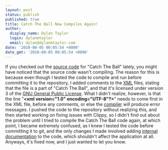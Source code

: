 ```yaml
---
layout: post
status: publish
published: true
title: Catch The Ball Now Compiles Again!
author:
  display_name: Dylan Taylor
  login: dylanmtaylor
  email: dylan@dylanmtaylor.com
date: '2010-08-05 00:05:54 +0000'
date_gmt: '2010-08-05 00:05:54 +0000'
---
```

<p>If you checked out the <a class="zem_slink" title="Source code" rel="wikipedia" href="http://en.wikipedia.org/wiki/Source_code">source code</a> for "Catch The Ball" lately, you might have noticed that the source code wasn't compiling. The reason for this is because even though I tested the code to compile and run before committing it to the repository, I added comments to the <a class="zem_slink" title="XML" rel="wikipedia" href="http://en.wikipedia.org/wiki/XML">XML</a> files, stating that the file is a part of "Catch The Ball", and that it's licensed under version 3 of the <a class="zem_slink" title="GNU General Public License" rel="wikipedia" href="http://en.wikipedia.org/wiki/GNU_General_Public_License">GNU General Public License</a>. What I didn't realize, however, is that the line  "<strong>&lt;xml version="1.0" encoding="UTF-8"?&gt;</strong>" needs to come first in the XML file, before any comments, or else the <a class="zem_slink" title="Compiler" rel="wikipedia" href="http://en.wikipedia.org/wiki/Compiler">compiler</a> will produce error messages. I pushed the code to the repository without realizing this, and then started working on fixing issues with Clippy, so I didn't find out about the problem until I tried to compile the Catch The Ball code again, at which point, I became extremely confused, as I knew I tested the code before committing it to git, and the only changes I made involved adding <a class="zem_slink" title="Internal documentation" rel="wikipedia" href="http://en.wikipedia.org/wiki/Internal_documentation">internal documentation</a> to the code, which shouldn't affect the application at all. Anyways, it's fixed now, and I just wanted to let you know.</p>
